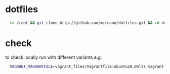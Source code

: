# dotfiles

```bash
  cd /root && git clone http://github.com/mironnn/dotfiles.git && cd dotfiles &&  ./install.sh
```

# check
to check locally run with different variants
e.g.
```bash
  VAGRANT_VAGRANTFILE=vagrant_files/Vagrantfile-ubuntu20.04lts vagrant up
```
